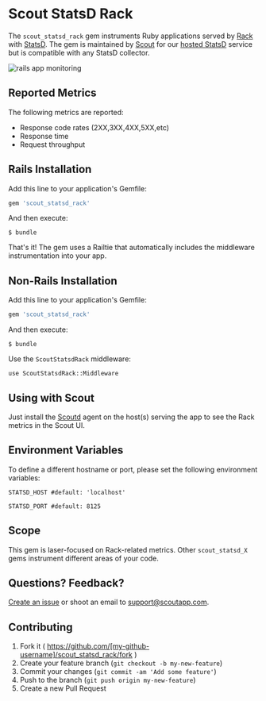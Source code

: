 # Scout StatsD Rack

The `scout_statsd_rack` gem instruments Ruby applications served by [Rack](http://rack.github.io/) with [StatsD](https://github.com/etsy/statsd/).
The gem is maintained by [Scout](https://scoutapp.com) for our [hosted StatsD](https://scoutapp.com/statsd) service but is compatible with any StatsD collector.

![rails app monitoring](https://dl.dropboxusercontent.com/u/468982/blog/rack_dash.png)

## Reported Metrics

The following metrics are reported:

* Response code rates (2XX,3XX,4XX,5XX,etc)
* Response time
* Request throughput

## Rails Installation

Add this line to your application's Gemfile:

```ruby
gem 'scout_statsd_rack'
```

And then execute:

    $ bundle

That's it! The gem uses a Railtie that automatically includes the middleware instrumentation into your app.

## Non-Rails Installation

Add this line to your application's Gemfile:

```ruby
gem 'scout_statsd_rack'
```

And then execute:

    $ bundle

Use the `ScoutStatsdRack` middleware:

    use ScoutStatsdRack::Middleware

## Using with Scout

Just install the [Scoutd](http://help.scoutapp.com/docs/agent) agent on the host(s) serving the app to see the Rack metrics in the Scout UI.

## Environment Variables
To define a different hostname or port, please set the following environment variables:

`STATSD_HOST #default: 'localhost'`

`STATSD_PORT #default: 8125`

## Scope

This gem is laser-focused on Rack-related metrics. Other `scout_statsd_X` gems instrument different areas of your code.

## Questions? Feedback?

[Create an issue](https://github.com/scoutapp/scout_statsd_rack/issues) or shoot an email to support@scoutapp.com.

## Contributing

1. Fork it ( https://github.com/[my-github-username]/scout_statsd_rack/fork )
2. Create your feature branch (`git checkout -b my-new-feature`)
3. Commit your changes (`git commit -am 'Add some feature'`)
4. Push to the branch (`git push origin my-new-feature`)
5. Create a new Pull Request
